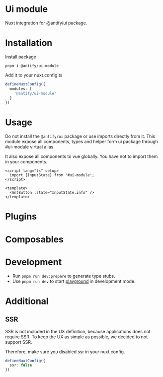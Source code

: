 # Ui module

Nuxt integration for @antify/ui package.

# Installation

Install package

```
pnpm i @antify/ui-module
```

Add it to your nuxt.config.ts

```ts
defineNuxtConfig({
  modules: [
    '@antify/ui-module'
  ]
})
```

# Usage

Do not install the `@antify/ui` package or use imports directly from it.
This module expose all components, types and helper form ui package through #ui-module
virtual alias.

It also expose all components to vue globally. You have not to import them in your components.

```vue
<script lang="ts" setup>
  import {InputState} from '#ui-module';
</script>

<template>
  <AntButton :state="InputState.info" />
</template>
```

# Plugins

# Composables



# Development

- Run `pnpm run dev:prepare` to generate type stubs.
- Use `pnpm run dev` to start [playground](playground) in development mode.

# Additional

## SSR

SSR is not included in the UX definition, because applications does not require SSR.
To keep the UX as simple as possible, we decided to not support SSR.

Therefore, make sure you disabled ssr in your nuxt config.

```ts
defineNuxtConfig({
  ssr: false
})
```
